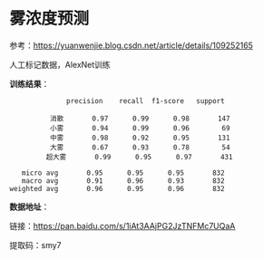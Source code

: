 # 雾浓度预测

参考：https://yuanwenjie.blog.csdn.net/article/details/109252165

人工标记数据，AlexNet训练

**训练结果**：

```
              precision    recall  f1-score   support

          消散       0.97      0.99      0.98       147
          小雾       0.94      0.99      0.96        69
          中雾       0.98      0.92      0.95       131
          大雾       0.67      0.93      0.78        54
         超大雾       0.99      0.95      0.97       431
         
   micro avg       0.95      0.95      0.95       832
   macro avg       0.91      0.96      0.93       832
weighted avg       0.96      0.95      0.96       832
```

**数据地址**：

链接：https://pan.baidu.com/s/1iAt3AAjPG2JzTNFMc7UQaA 

提取码：smy7 
